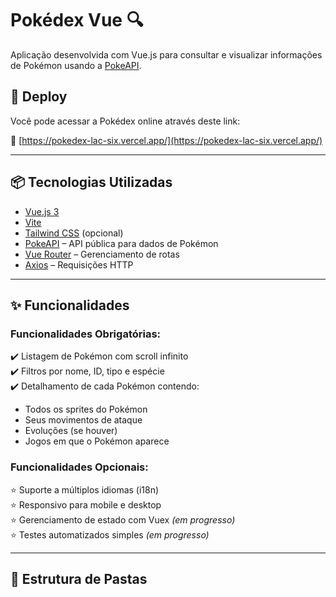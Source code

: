 # Pokédex Vue 🔍

Aplicação desenvolvida com Vue.js para consultar e visualizar informações de Pokémon usando a [PokeAPI](https://pokeapi.co/).

## 🚀 Deploy

Você pode acessar a Pokédex online através deste link:

🔗 [https://pokedex-lac-six.vercel.app/](https://pokedex-lac-six.vercel.app/)

---

## 📦 Tecnologias Utilizadas

- [Vue.js 3](https://vuejs.org/)
- [Vite](https://vitejs.dev/)
- [Tailwind CSS](https://tailwindcss.com/) (opcional)
- [PokeAPI](https://pokeapi.co/) – API pública para dados de Pokémon
- [Vue Router](https://router.vuejs.org/) – Gerenciamento de rotas
- [Axios](https://axios-http.com/) – Requisições HTTP

---

## ✨ Funcionalidades

### Funcionalidades Obrigatórias:

✔️ Listagem de Pokémon com scroll infinito  
✔️ Filtros por nome, ID, tipo e espécie  
✔️ Detalhamento de cada Pokémon contendo:
- Todos os sprites do Pokémon
- Seus movimentos de ataque
- Evoluções (se houver)
- Jogos em que o Pokémon aparece

### Funcionalidades Opcionais:

⭐ Suporte a múltiplos idiomas (i18n)  
⭐ Responsivo para mobile e desktop  
⭐ Gerenciamento de estado com Vuex *(em progresso)*  
⭐ Testes automatizados simples *(em progresso)*  

---

## 📁 Estrutura de Pastas

